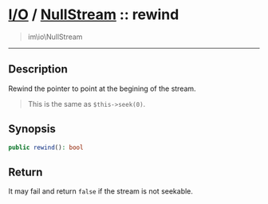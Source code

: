 # [I/O](io.md) / [NullStream](io-NullStream.md) :: rewind
 > im\io\NullStream
____

## Description
Rewind the pointer to point at the begining of the stream.

 > This is the same as `$this->seek(0)`.  

## Synopsis
```php
public rewind(): bool
```

## Return
It may fail and return `false` if the stream is not seekable.
